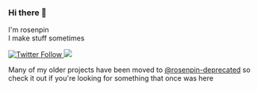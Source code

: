 ### Hi there 👋
I'm rosenpin\
I make stuff sometimes


<p>
  <a href="https://twitter.com/rosenpin">
    <img alt="Twitter Follow" src="https://img.shields.io/twitter/follow/rosenpin?style=for-the-badge&logo=Twitter&label=Follow">
  </a>

<a target="_blank" href="https://www.paypal.com/donate/?hosted_button_id=9M8LL9GJXELBN" title="Donate using PayPal">
  <img src="https://img.shields.io/badge/donate-$-lightgray?style=for-the-badge&logo=Paypal" />
</a>
</p>



Many of my older projects have been moved to [@rosenpin-deprecated](https://github.com/rosenpin-deprecated) so check it out if you're looking for something that once was here
